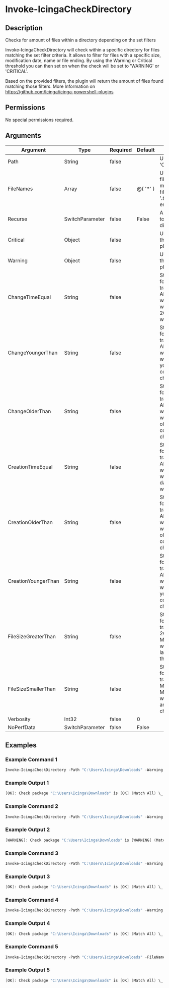 
# Invoke-IcingaCheckDirectory

## Description

Checks for amount of files within a directory depending on the set filters

Invoke-IcingaCheckDirectory will check within a specific directory for files matching the set filter criteria.
It allows to filter for files with a specific size, modification date, name or file ending.
By using the Warning or Critical threshold you can then set on when the check will be set to 'WARNING' or 'CRITICAL'.

Based on the provided filters, the plugin will return the amount of files found matching those filters.
More Information on https://github.com/Icinga/icinga-powershell-plugins

## Permissions

No special permissions required.

## Arguments

| Argument | Type | Required | Default | Description |
| ---      | ---  | ---      | ---     | ---         |
| Path | String | false |  | Used to specify a path. e.g. 'C:\Users\Icinga\Downloads' |
| FileNames | Array | false | @( '*' ) | Used to specify an array of filenames or expressions to match against results to filter for specific files.  e.g '*.txt', '*.sql', finds all files ending with .txt and .sql |
| Recurse | SwitchParameter | false | False | A switch, which can be set to search through directories recursively. |
| Critical | Object | false |  | Used to specify a Critical threshold. Follows the Icinga plugin threshold |
| Warning | Object | false |  | Used to specify a Warning threshold. Follows the Icinga plugin threshold |
| ChangeTimeEqual | String | false |  | String that expects input format like "20d", which translates to 20 days. Allowed units: ms, s, m, h, d, w, M, y.  Thereby all files which have been changed 20 days ago are considered within the check. |
| ChangeYoungerThan | String | false |  | String that expects input format like "20d", which translates to 20 days. Allowed units: ms, s, m, h, d, w, M, y.  Thereby all files which have a change date younger then 20 days are considered within the check. |
| ChangeOlderThan | String | false |  | String that expects input format like "20d", which translates to 20 days. Allowed units: ms, s, m, h, d, w, M, y.  Thereby all files which have a change date older then 20 days are considered within the check. |
| CreationTimeEqual | String | false |  | String that expects input format like "20d", which translates to 20 days. Allowed units: ms, s, m, h, d, w, M, y.  Thereby all files which have been created 20 days ago are considered within the check. |
| CreationOlderThan | String | false |  | String that expects input format like "20d", which translates to 20 days. Allowed units: ms, s, m, h, d, w, M, y.  Thereby all files which have a creation date older then 20 days are considered within the check. |
| CreationYoungerThan | String | false |  | String that expects input format like "20d", which translates to 20 days. Allowed units: ms, s, m, h, d, w, M, y.  Thereby all files which have a creation date younger then 20 days are considered within the check. |
| FileSizeGreaterThan | String | false |  | String that expects input format like "20MB", which translates to the filze size 20 MB. Allowed units: B, KB, MB, GB, TB.  Thereby all files with a size of 20 MB or larger are considered within the check. |
| FileSizeSmallerThan | String | false |  | String that expects input format like "5MB", which translates to the filze size 5 MB. Allowed units: B, KB, MB, GB, TB.  Thereby all files with a size of 5 MB or less are considered within the check. |
| Verbosity | Int32 | false | 0 |  |
| NoPerfData | SwitchParameter | false | False |  |

## Examples

### Example Command 1

```powershell
Invoke-IcingaCheckDirectory -Path "C:\Users\Icinga\Downloads" -Warning 20 -Critical 30 -Verbosity 3
```

### Example Output 1

```powershell
[OK]: Check package "C:\Users\Icinga\Downloads" is [OK] (Match All) \_ [OK]: C:\Users\Icinga\Downloads is 19
```

### Example Command 2

```powershell
Invoke-IcingaCheckDirectory -Path "C:\Users\Icinga\Downloads" -Warning 20 -Critical 30 -Verbosity 3
```

### Example Output 2

```powershell
[WARNING]: Check package "C:\Users\Icinga\Downloads" is [WARNING] (Match All) \_ [WARNING]: C:\Users\Icinga\Downloads is 24
```

### Example Command 3

```powershell
Invoke-IcingaCheckDirectory -Path "C:\Users\Icinga\Downloads" -Warning 20 -Critical 30 -Verbosity 3 -ChangeYoungerThan 20d
```

### Example Output 3

```powershell
[OK]: Check package "C:\Users\Icinga\Downloads" is [OK] (Match All) \_ [OK]: C:\Users\Icinga\Downloads is 1
```

### Example Command 4

```powershell
Invoke-IcingaCheckDirectory -Path "C:\Users\Icinga\Downloads" -Warning 20 -Critical 30 -Verbosity 3 -ChangeOlderThan 100d
```

### Example Output 4

```powershell
[OK]: Check package "C:\Users\Icinga\Downloads" is [OK] (Match All) \_ [OK]: C:\Users\Icinga\Downloads is 19
```

### Example Command 5

```powershell
Invoke-IcingaCheckDirectory -Path "C:\Users\Icinga\Downloads" -FileNames "*.txt","*.sql" -Warning 20 -Critical 30 -Verbosity 3
```

### Example Output 5

```powershell
[OK]: Check package "C:\Users\Icinga\Downloads" is [OK] (Match All) \_ [OK]: C:\Users\Icinga\Downloads is 4
```
